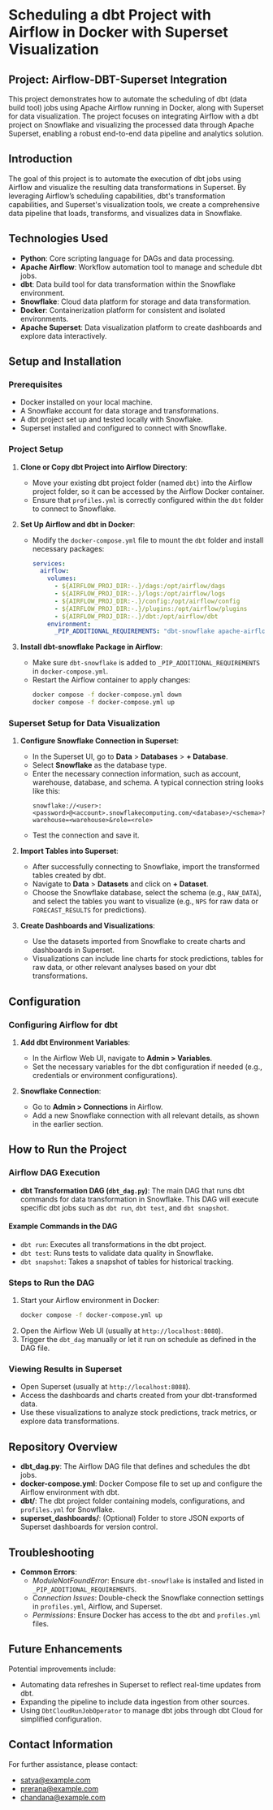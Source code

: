 # Scheduling a dbt Project with Airflow in Docker with Superset Visualization
## Project: Airflow-DBT-Superset Integration

This project demonstrates how to automate the scheduling of dbt (data build tool) jobs using Apache Airflow running in Docker, along with Superset for data visualization. The project focuses on integrating Airflow with a dbt project on Snowflake and visualizing the processed data through Apache Superset, enabling a robust end-to-end data pipeline and analytics solution.

## Introduction

The goal of this project is to automate the execution of dbt jobs using Airflow and visualize the resulting data transformations in Superset. By leveraging Airflow’s scheduling capabilities, dbt's transformation capabilities, and Superset's visualization tools, we create a comprehensive data pipeline that loads, transforms, and visualizes data in Snowflake.

## Technologies Used
- **Python**: Core scripting language for DAGs and data processing.
- **Apache Airflow**: Workflow automation tool to manage and schedule dbt jobs.
- **dbt**: Data build tool for data transformation within the Snowflake environment.
- **Snowflake**: Cloud data platform for storage and data transformation.
- **Docker**: Containerization platform for consistent and isolated environments.
- **Apache Superset**: Data visualization platform to create dashboards and explore data interactively.

## Setup and Installation

### Prerequisites
- Docker installed on your local machine.
- A Snowflake account for data storage and transformations.
- A dbt project set up and tested locally with Snowflake.
- Superset installed and configured to connect with Snowflake.

### Project Setup
1. **Clone or Copy dbt Project into Airflow Directory**:
   - Move your existing dbt project folder (named `dbt`) into the Airflow project folder, so it can be accessed by the Airflow Docker container.
   - Ensure that `profiles.yml` is correctly configured within the `dbt` folder to connect to Snowflake.

2. **Set Up Airflow and dbt in Docker**:
   - Modify the `docker-compose.yml` file to mount the `dbt` folder and install necessary packages:
     ```yaml
     services:
       airflow:
         volumes:
           - ${AIRFLOW_PROJ_DIR:-.}/dags:/opt/airflow/dags
           - ${AIRFLOW_PROJ_DIR:-.}/logs:/opt/airflow/logs
           - ${AIRFLOW_PROJ_DIR:-.}/config:/opt/airflow/config
           - ${AIRFLOW_PROJ_DIR:-.}/plugins:/opt/airflow/plugins
           - ${AIRFLOW_PROJ_DIR:-.}/dbt:/opt/airflow/dbt
         environment:
           _PIP_ADDITIONAL_REQUIREMENTS: "dbt-snowflake apache-airflow-providers-snowflake snowflake-connector-python"
     ```

3. **Install dbt-snowflake Package in Airflow**:
   - Make sure `dbt-snowflake` is added to `_PIP_ADDITIONAL_REQUIREMENTS` in `docker-compose.yml`.
   - Restart the Airflow container to apply changes:
     ```bash
     docker compose -f docker-compose.yml down
     docker compose -f docker-compose.yml up
     ```

### Superset Setup for Data Visualization

1. **Configure Snowflake Connection in Superset**:
   - In the Superset UI, go to **Data** > **Databases** > **+ Database**.
   - Select **Snowflake** as the database type.
   - Enter the necessary connection information, such as account, warehouse, database, and schema. A typical connection string looks like this:
     ```
     snowflake://<user>:<password>@<account>.snowflakecomputing.com/<database>/<schema>?warehouse=<warehouse>&role=<role>
     ```
   - Test the connection and save it.

2. **Import Tables into Superset**:
   - After successfully connecting to Snowflake, import the transformed tables created by dbt.
   - Navigate to **Data** > **Datasets** and click on **+ Dataset**.
   - Choose the Snowflake database, select the schema (e.g., `RAW_DATA`), and select the tables you want to visualize (e.g., `NPS` for raw data or `FORECAST_RESULTS` for predictions).

3. **Create Dashboards and Visualizations**:
   - Use the datasets imported from Snowflake to create charts and dashboards in Superset.
   - Visualizations can include line charts for stock predictions, tables for raw data, or other relevant analyses based on your dbt transformations.

## Configuration

### Configuring Airflow for dbt
1. **Add dbt Environment Variables**:
   - In the Airflow Web UI, navigate to **Admin > Variables**.
   - Set the necessary variables for the dbt configuration if needed (e.g., credentials or environment configurations).

2. **Snowflake Connection**:
   - Go to **Admin > Connections** in Airflow.
   - Add a new Snowflake connection with all relevant details, as shown in the earlier section.

## How to Run the Project

### Airflow DAG Execution
- **dbt Transformation DAG (`dbt_dag.py`)**: The main DAG that runs dbt commands for data transformation in Snowflake. This DAG will execute specific dbt jobs such as `dbt run`, `dbt test`, and `dbt snapshot`.

#### Example Commands in the DAG
- `dbt run`: Executes all transformations in the dbt project.
- `dbt test`: Runs tests to validate data quality in Snowflake.
- `dbt snapshot`: Takes a snapshot of tables for historical tracking.

### Steps to Run the DAG
1. Start your Airflow environment in Docker:
   ```bash
   docker compose -f docker-compose.yml up
   ```
2. Open the Airflow Web UI (usually at `http://localhost:8080`).
3. Trigger the `dbt_dag` manually or let it run on schedule as defined in the DAG file.

### Viewing Results in Superset
- Open Superset (usually at `http://localhost:8088`).
- Access the dashboards and charts created from your dbt-transformed data.
- Use these visualizations to analyze stock predictions, track metrics, or explore data transformations.

## Repository Overview
- **dbt_dag.py**: The Airflow DAG file that defines and schedules the dbt jobs.
- **docker-compose.yml**: Docker Compose file to set up and configure the Airflow environment with dbt.
- **dbt/**: The dbt project folder containing models, configurations, and `profiles.yml` for Snowflake.
- **superset_dashboards/**: (Optional) Folder to store JSON exports of Superset dashboards for version control.

## Troubleshooting

- **Common Errors**:
  - *ModuleNotFoundError*: Ensure `dbt-snowflake` is installed and listed in `_PIP_ADDITIONAL_REQUIREMENTS`.
  - *Connection Issues*: Double-check the Snowflake connection settings in `profiles.yml`, Airflow, and Superset.
  - *Permissions*: Ensure Docker has access to the `dbt` and `profiles.yml` files.

## Future Enhancements
Potential improvements include:
- Automating data refreshes in Superset to reflect real-time updates from dbt.
- Expanding the pipeline to include data ingestion from other sources.
- Using `DbtCloudRunJobOperator` to manage dbt jobs through dbt Cloud for simplified configuration.

## Contact Information
For further assistance, please contact:
- [satya@example.com](mailto:satya@example.com)
- [prerana@example.com](mailto:prerana@example.com)
- [chandana@example.com](mailto:chandana@example.com)
